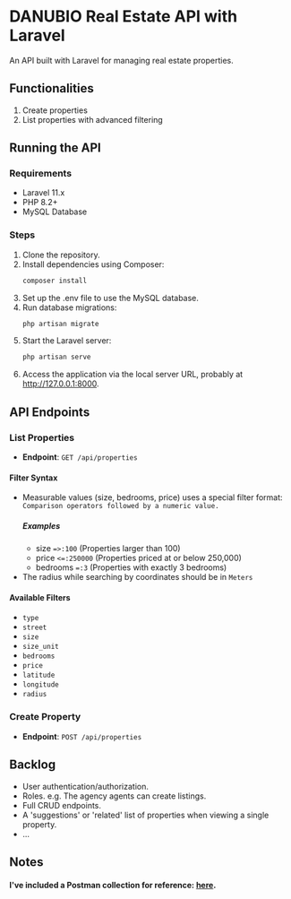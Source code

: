 # DANUBIO Real Estate API with Laravel
An API built with Laravel for managing real estate properties.

## Functionalities
1. Create properties
2. List properties with advanced filtering

## Running the API

### Requirements
- Laravel 11.x
- PHP 8.2+
- MySQL Database

### Steps
1. Clone the repository.  
2. Install dependencies using Composer:  
   ```bash
   composer install
   ```
3. Set up the .env file to use the MySQL database.
4. Run database migrations:
    ```bash
    php artisan migrate
    ```
5. Start the Laravel server:
    ```bash
    php artisan serve
    ```
6. Access the application via the local server URL, probably at http://127.0.0.1:8000.

## API Endpoints

### List Properties
- **Endpoint**: `GET /api/properties`

#### Filter Syntax
- Measurable values (size, bedrooms, price) uses a special filter format: 
`Comparison operators followed by a numeric value.`
    ##### Examples
    - size `=>:100` (Properties larger than 100)
    - price `<=:250000` (Properties priced at or below 250,000)
    - bedrooms `=:3` (Properties with exactly 3 bedrooms)
- The radius while searching by coordinates should be in `Meters`

#### Available Filters
- `type`
- `street`
- `size`
- `size_unit`
- `bedrooms`
- `price`
- `latitude`
- `longitude`
- `radius`

### Create Property
- **Endpoint**: `POST /api/properties`

## Backlog
- User authentication/authorization.
- Roles. e.g. The agency agents can create listings.
- Full CRUD endpoints.
- A 'suggestions' or 'related' list of properties when viewing a single property.
- ...

## Notes
#### I've included a Postman collection for reference: [here](/DANUBIO%20Real%20Estate%20API.postman_collection.json).
